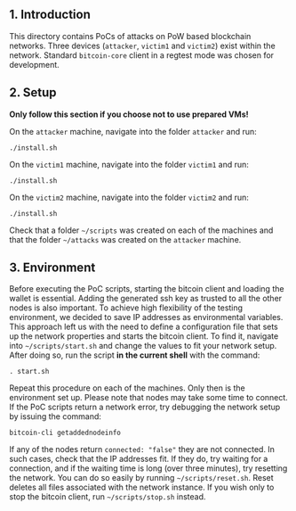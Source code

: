 ## 1. Introduction
This directory contains PoCs of attacks on PoW based blockchain networks. Three devices (`attacker`, `victim1` and `victim2`) exist within the network. Standard `bitcoin-core` client in a regtest mode was chosen for development. 

## 2. Setup
**Only follow this section if you choose not to use prepared VMs!**

On the `attacker` machine, navigate into the folder `attacker` and run:
 
`./install.sh`

On the `victim1` machine, navigate into the folder `victim1` and run:
 
`./install.sh`

On the `victim2` machine, navigate into the folder `victim2` and run:
 
`./install.sh`

Check that a folder `~/scripts` was created on each of the machines and that the folder `~/attacks` was created on the `attacker` machine.
## 3. Environment

Before executing the PoC scripts, starting the bitcoin client and loading the wallet is essential. Adding the generated ssh key as trusted to all the other nodes is also important. To achieve high flexibility of the testing environment, we decided to save IP addresses as environmental variables. This approach left us with the need to define a configuration file that sets up the network properties and starts the bitcoin client. To find it, navigate into `~/scripts/start.sh` and change the values to fit your network setup. After doing so, run the script **in the current shell** with the command:

`. start.sh`

Repeat this procedure on each of the machines. Only then is the environment set up. Please note that nodes may take some time to connect. If the PoC scripts return a network error, try debugging the network setup by issuing the command:

`bitcoin-cli getaddednodeinfo`

If any of the nodes return `connected: "false"` they are not connected. In such cases, check that the IP addresses fit. If they do, try waiting for a connection, and if the waiting time is long (over three minutes), try resetting the network. You can do so easily by running `~/scripts/reset.sh`. Reset deletes all files associated with the network instance. If you wish only to stop the bitcoin client, run `~/scripts/stop.sh` instead.